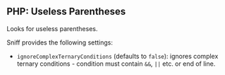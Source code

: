 ## PHP: Useless Parentheses

Looks for useless parentheses.

Sniff provides the following settings:

*   `ignoreComplexTernaryConditions` (defaults to `false`): ignores complex ternary conditions - condition must contain `&&`, `||` etc. or end of line.
